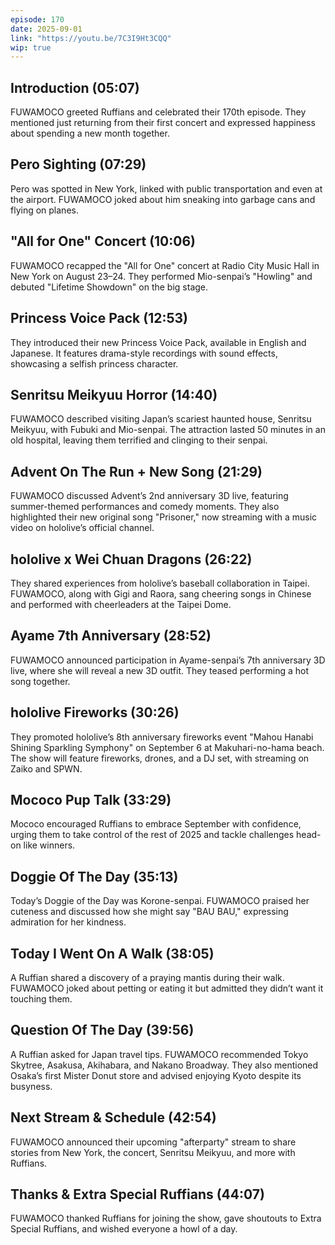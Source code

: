 ```yaml
---
episode: 170
date: 2025-09-01
link: "https://youtu.be/7C3I9Ht3CQQ"
wip: true
---
```


## Introduction (05:07)

FUWAMOCO greeted Ruffians and celebrated their 170th episode. They mentioned just returning from their first concert and expressed happiness about spending a new month together.

## Pero Sighting (07:29)

Pero was spotted in New York, linked with public transportation and even at the airport. FUWAMOCO joked about him sneaking into garbage cans and flying on planes.

## "All for One" Concert (10:06)

FUWAMOCO recapped the "All for One" concert at Radio City Music Hall in New York on August 23–24. They performed Mio-senpai’s "Howling" and debuted "Lifetime Showdown" on the big stage.

## Princess Voice Pack (12:53)

They introduced their new Princess Voice Pack, available in English and Japanese. It features drama-style recordings with sound effects, showcasing a selfish princess character.

## Senritsu Meikyuu Horror (14:40)

FUWAMOCO described visiting Japan’s scariest haunted house, Senritsu Meikyuu, with Fubuki and Mio-senpai. The attraction lasted 50 minutes in an old hospital, leaving them terrified and clinging to their senpai.

## Advent On The Run + New Song (21:29)

FUWAMOCO discussed Advent’s 2nd anniversary 3D live, featuring summer-themed performances and comedy moments. They also highlighted their new original song "Prisoner," now streaming with a music video on hololive’s official channel.

## hololive x Wei Chuan Dragons (26:22)

They shared experiences from hololive’s baseball collaboration in Taipei. FUWAMOCO, along with Gigi and Raora, sang cheering songs in Chinese and performed with cheerleaders at the Taipei Dome.

## Ayame 7th Anniversary (28:52)

FUWAMOCO announced participation in Ayame-senpai’s 7th anniversary 3D live, where she will reveal a new 3D outfit. They teased performing a hot song together.

## hololive Fireworks (30:26)

They promoted hololive’s 8th anniversary fireworks event "Mahou Hanabi Shining Sparkling Symphony" on September 6 at Makuhari-no-hama beach. The show will feature fireworks, drones, and a DJ set, with streaming on Zaiko and SPWN.

## Mococo Pup Talk (33:29)

Mococo encouraged Ruffians to embrace September with confidence, urging them to take control of the rest of 2025 and tackle challenges head-on like winners.

## Doggie Of The Day (35:13)

Today’s Doggie of the Day was Korone-senpai. FUWAMOCO praised her cuteness and discussed how she might say "BAU BAU," expressing admiration for her kindness.

## Today I Went On A Walk (38:05)

A Ruffian shared a discovery of a praying mantis during their walk. FUWAMOCO joked about petting or eating it but admitted they didn’t want it touching them.

## Question Of The Day (39:56)

A Ruffian asked for Japan travel tips. FUWAMOCO recommended Tokyo Skytree, Asakusa, Akihabara, and Nakano Broadway. They also mentioned Osaka’s first Mister Donut store and advised enjoying Kyoto despite its busyness.

## Next Stream & Schedule (42:54)

FUWAMOCO announced their upcoming "afterparty" stream to share stories from New York, the concert, Senritsu Meikyuu, and more with Ruffians.

## Thanks & Extra Special Ruffians (44:07)

FUWAMOCO thanked Ruffians for joining the show, gave shoutouts to Extra Special Ruffians, and wished everyone a howl of a day.
